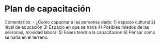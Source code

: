 # Plan de capacitación

Comentarios: - ¿Como capacitar a las personas dado: 1) espacio cultural 2) nivel de educación 3) Espacio en que se haria 4) Posibles miedos de las personas, movidad laboral 5) Fases tendria la capacitacion 6) Pensar como se haria en el terreno.